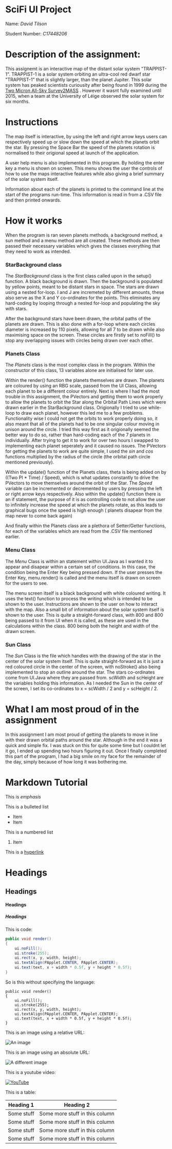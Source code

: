 # SciFi UI Project

Name: *David Tilson*

Student Number: *C17448206*

# Description of the assignment:

This assignemt is an interactive map of the distant solar system "TRAPPIST-1". TRAPPIST-1 is a solar system orbiting an ultra-cool red dwarf star "TRAPPIST-1" that is slightly larger, than the planet Jupiter. This solar system has peaked scientists curiousity after being found in 1999 during the [Two Micron All-Sky Survey2MASS](https://en.wikipedia.org/wiki/2MASS) . However it wasnt fully examined until 2015, when a team at the University of Léige observed the solar system for six months.


# Instructions

The map itself is interactive, by using the left and right arrow keys users can respectively speed up or slow down the speed at which the planets orbit the star. By pressing the Space Bar the speed of the planets rotation is normalised to their origional speed at launch of the application. 

A user help menu is also implemented in this program. By holding the enter key a menu is shown on screen. This menu shows the user the controls of how to use the maps interactive features while also giving a brief summary of the solar system itself.

Information about each of the planets is printed to the command line at the start of the programs run-time. This information is read in from a .CSV file and then printed onwards.

# How it works

When the program is ran seven planets methods, a background method, a sun method and a menu method are all created. These methods are then passed their necessary variables which gives the classes everything that they need to work as intended.

### StarBackground class
The *StarBackground* class is the first class called upon in the setup() function. A black background is drawn. Then the background is populated by yellow points, meant to be distant stars in space. The stars are drawn using a nested for-loop. I and J are incremeted by different amounts, these also serve as the X and Y co-ordinates for the points. This eliminates any hard-coding by looping through a nested for-loop and populating the sky with stars.

After the background stars have been drawn, the orbital paths of the planets are drawn. This is also done with a for-loop where each circles diameter is increased by 110 pixels, allowing for all 7 to be drawn while also maximising space on the screen. These circles are firstly set to noFill() to stop any overlapping issues with circles being drawn over each other.

### Planets Class
The *Planets* class is the most complex class in the program. Within the constructor of this class, 13 variables alone are initialised for later use. 

Within the render() function the planets themselves are drawn. The planets are coloured by using an RBG scale, passed from the UI Class, allowing each planet to be a different colour entirely. Next is where I had the most trouble in this assignment, the PVectors and getting them to work properly to allow the planets to orbit the Star along the Orbital Path Lines which were drawn earlier in the StarBackground class. Origionally I tried to use while-loop to draw each planet, however this led me to a few problems. Functionality wise I could not get the orbits to work properly doing so, it also meant that all of the planets had to be one singular colour moving in unison around the circle. I tried this way first as it origionally seemed the better way to do so, rather than hard-coding each of the 7 planets in individually. After trying to get it to work for over two hours I swapped to implementing each planet seperately and it caused no issues. The PVectors for getting the planets to work are quite simple, I used the *sin* and *cos* functions multiplied by the radius of the circle (the orbital path circle mentioned previously).

Within the update() function of the Planets class, theta is being added on by ((Two PI * Time) / Speed), which is what updates constantly to drive the PVectors to move themselves around the orbit of the Star. The *Speed* variable can be incremented or decremented by users by pressing the left or right arrow keys respectively. Also within the update() function there is an if statement, the purpose of it is as controlling code to not allow the user to infinitely increase the speed at which the planets rotate, as this leads to graphical bugs once the speed is high enough ( planets disapear from the map never to come back again)

And finally within the Planets class are a plethora of Setter/Getter functions, for each of the variables which are read from the .CSV file mentioned earlier.

### Menu Class
The *Menu* Class is within an statement within UI.Java as I wanted it to appear and disapear within a certain set of conditions. In this case, the condition being the Enter Key being pressed down. If the user presses the Enter Key, menu.render() is called and the menu itself is drawn on screen for the users to see. 

The menu screen itself is a black background with white coloured writing. It uses the text() function to process the writing which is intended to be shown to the user. Instructions are shown to the user on how to interact with the map. Also a small bit of information about the solar system itself is shown to the user. This is quite a straight-forward class, with 800 and 800 being passed to it from UI when it is called, as these are used in the calculations within the class. 800 being both the height and width of the drawn screen.

### Sun Class
The *Sun* Class is the file which handles with the drawing of the star in the center of the solar system itself. This is quite straight-forward as it is just a red coloured circle in the center of the screen, with noStroke() also being implemented to stop an outline around the star. The stars co-ordinates come from UI.Java where they are passed from. scWidth and scHeight are the variables holding this information. As I needed the Sun in the center of the screen, I set its co-ordinates to x = scWidth / 2 and y = scHeight / 2.


# What I am most proud of in the assignment

In this assignment I am most proud of getting the planets to move in line with their drawn orbital paths around the star. Although in the end it was a quick and simple fix. I was stuck on this for quite some time but I couldnt let it go, I ended up spending two hours figuring it out. Once I finally completed this part of the program, I had a big smile on my face for the remainder of the day, simply because of how long it was bothering me.

# Markdown Tutorial

This is *emphasis*

This is a bulleted list

- Item
- Item

This is a numbered list

1. Item


This is a [hyperlink](http://bryanduggan.org)

# Headings
## Headings
#### Headings
##### Headings

This is code:

```Java
public void render()
{
	ui.noFill();
	ui.stroke(255);
	ui.rect(x, y, width, height);
	ui.textAlign(PApplet.CENTER, PApplet.CENTER);
	ui.text(text, x + width * 0.5f, y + height * 0.5f);
}
```

So is this without specifying the language:

```
public void render()
{
	ui.noFill();
	ui.stroke(255);
	ui.rect(x, y, width, height);
	ui.textAlign(PApplet.CENTER, PApplet.CENTER);
	ui.text(text, x + width * 0.5f, y + height * 0.5f);
}
```

This is an image using a relative URL:

![An image](images/p8.png)

This is an image using an absolute URL:

![A different image](https://bryanduggandotorg.files.wordpress.com/2019/02/infinite-forms-00045.png?w=595&h=&zoom=2)

This is a youtube video:

[![YouTube](http://img.youtube.com/vi/J2kHSSFA4NU/0.jpg)](https://www.youtube.com/watch?v=J2kHSSFA4NU)

This is a table:

| Heading 1 | Heading 2 |
|-----------|-----------|
|Some stuff | Some more stuff in this column |
|Some stuff | Some more stuff in this column |
|Some stuff | Some more stuff in this column |
|Some stuff | Some more stuff in this column |

